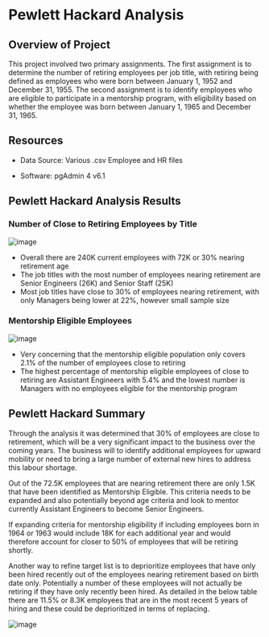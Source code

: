 # Pewlett Hackard Analysis

## Overview of Project

This project involved two primary assignments. The first assignment is to determine the number of retiring employees per job title, with retiring being defined as employees who were born between January 1, 1952 and December 31, 1955. The second assignment is to identify employees who are eligible to participate in a mentorship program, with eligibility based on whether the employee was born between January 1, 1965 and December 31, 1965.

## Resources

* Data Source: Various .csv Employee and HR files

* Software: pgAdmin 4 v6.1

## Pewlett Hackard Analysis Results


### Number of Close to Retiring Employees by Title


![image](https://user-images.githubusercontent.com/92001105/145696861-a30baf0a-97a5-4c13-8707-5d5eed2805e7.png)


* Overall there are 240K current employees with 72K or 30% nearing retirement age
* The job titles with the most number of employees nearing retirement are Senior Engineers (26K) and Senior Staff (25K)
* Most job titles have close to 30% of employees nearing retirement, with only Managers being lower at 22%, however small sample size


### Mentorship Eligible Employees


![image](https://user-images.githubusercontent.com/92001105/145696705-e27a9426-1e04-4f86-bda0-fea9a6e47b73.png)


* Very concerning that the mentorship eligible population only covers 2.1% of the number of employees close to retiring
* The highest percentage of mentorship eligible employees of close to retiring are Assistant Engineers with 5.4% and the lowest number is Managers with no employees eligible for the mentorship program


## Pewlett Hackard Summary

Through the analysis it was determined that 30% of employees are close to retirement, which will be a very significant impact to the business over the coming years. The business will to identify additional employees for upward mobility or need to bring a large number of external new hires to address this labour shortage.

Out of the 72.5K employees that are nearing retirement there are only 1.5K that have been identified as Mentorship Eligible. This criteria needs to be expanded and also potentially beyond age criteria and look to mentor currently Assistant Engineers to become Senior Engineers. 

If expanding criteria for mentorship eligibility if including employees born in 1964 or 1963 would include 18K for each additional year and would therefore account for closer to 50% of employees that will be retiring shortly.

Another way to refine target list is to deprioritize employees that have only been hired recently out of the employees nearing retirement based on birth date only. Potentially a number of these employees will not actually be retiring if they have only recently been hired. As detailed in the below table there are 11.5% or 8.3K employees that are in the most recent 5 years of hiring and these could be deprioritized in terms of replacing.

![image](https://user-images.githubusercontent.com/92001105/145698190-2c4e57f5-9034-4eb3-83d7-f28abf5bb453.png)


